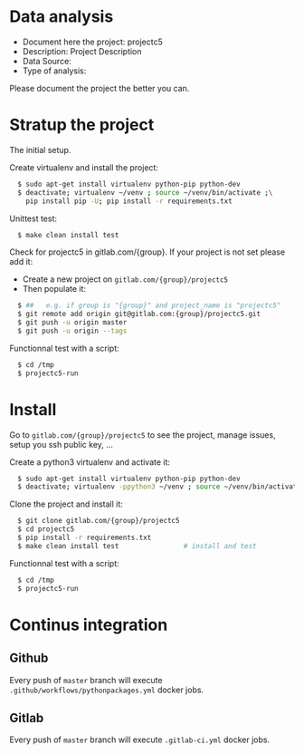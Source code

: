 # Data analysis
- Document here the project: projectc5
- Description: Project Description
- Data Source:
- Type of analysis:

Please document the project the better you can.

# Stratup the project

The initial setup.

Create virtualenv and install the project:
```bash
  $ sudo apt-get install virtualenv python-pip python-dev
  $ deactivate; virtualenv ~/venv ; source ~/venv/bin/activate ;\
    pip install pip -U; pip install -r requirements.txt
```

Unittest test:
```bash
  $ make clean install test
```

Check for projectc5 in gitlab.com/{group}.
If your project is not set please add it:

- Create a new project on `gitlab.com/{group}/projectc5`
- Then populate it:

```bash
  $ ##   e.g. if group is "{group}" and project_name is "projectc5"
  $ git remote add origin git@gitlab.com:{group}/projectc5.git
  $ git push -u origin master
  $ git push -u origin --tags
```

Functionnal test with a script:
```bash
  $ cd /tmp
  $ projectc5-run
```
# Install
Go to `gitlab.com/{group}/projectc5` to see the project, manage issues,
setup you ssh public key, ...

Create a python3 virtualenv and activate it:
```bash
  $ sudo apt-get install virtualenv python-pip python-dev
  $ deactivate; virtualenv -ppython3 ~/venv ; source ~/venv/bin/activate
```

Clone the project and install it:
```bash
  $ git clone gitlab.com/{group}/projectc5
  $ cd projectc5
  $ pip install -r requirements.txt
  $ make clean install test                # install and test
```
Functionnal test with a script:
```bash
  $ cd /tmp
  $ projectc5-run
``` 

# Continus integration
## Github 
Every push of `master` branch will execute `.github/workflows/pythonpackages.yml` docker jobs.
## Gitlab
Every push of `master` branch will execute `.gitlab-ci.yml` docker jobs.
